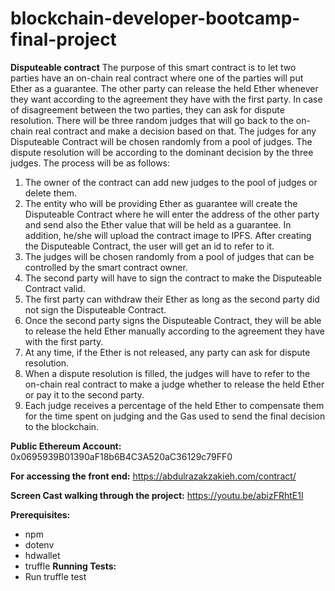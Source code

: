 # blockchain-developer-bootcamp-final-project
**Disputeable contract**
The purpose of this smart contract is to let two parties have an on-chain real contract where one of the parties will put Ether as a guarantee. The other party can release the held Ether whenever they want according to the agreement they have with the first party. In case of disagreement between the two parties, they can ask for dispute resolution. There will be three random judges that will go back to the on-chain real contract and make a decision based on that. The judges for any Disputeable Contract will be chosen randomly from a pool of judges. The dispute resolution will be according to the dominant decision by the three judges.
The process will be as follows:
1.	The owner of the contract can add new judges to the pool of judges or delete them.
2.	The entity who will be providing Ether as guarantee will create the Disputeable Contract where he will enter the address of the other party and send also the Ether value that will be held as a guarantee. In addition, he/she will upload the contract image to IPFS. After creating the Disputeable Contract, the user will get an id to refer to it.
3.	The judges will be chosen randomly from a pool of judges that can be controlled by the smart contract owner.
4.	The second party will have to sign the contract to make the Disputeable Contract valid.
5.	The first party can withdraw their Ether as long as the second party did not sign the Disputeable Contract.
6.	Once the second party signs the Disputeable Contract, they will be able to release the held Ether manually according to the agreement they have with the first party.
7.	At any time, if the Ether is not released, any party can ask for dispute resolution.
8.	When a dispute resolution is filled, the judges will have to refer to the on-chain real contract to make a judge whether to release the held Ether or pay it to the second party.
9.	Each judge receives a percentage of the held Ether to compensate them for the time spent on judging and the Gas used to send the final decision to the blockchain.

**Public Ethereum Account:**
0x0695939B01390aF18b6B4C3A520aC36129c79FF0

**For accessing the front end:**
https://abdulrazakzakieh.com/contract/

**Screen Cast walking through the project:**
https://youtu.be/abizFRhtE1I

**Prerequisites:**
- npm
- dotenv
- hdwallet
- truffle
**Running Tests:**
- Run truffle test




